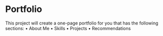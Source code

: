 # Portfolio
This project will create a one-page portfolio for you that has the following sections:
•	About Me
•	Skills
•	Projects
• Recommendations
